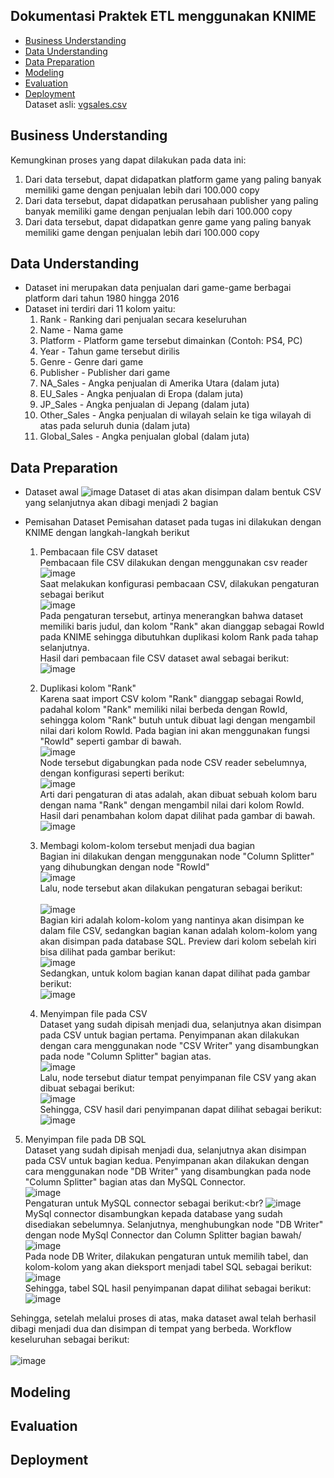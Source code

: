 ## Dokumentasi Praktek ETL menggunakan KNIME

* [Business Understanding](#business-understanding)
* [Data Understanding](#data-understanding)
* [Data Preparation](#data-preparation)
* [Modeling](#modeling)
* [Evaluation](#evaluation)
* [Deployment](#deployment)<br>
Dataset asli: [vgsales.csv](https://github.com/dewisekar/BigData_Tugas1/blob/master/vgsales.csv)<br>
## Business Understanding
Kemungkinan proses yang dapat dilakukan pada data ini:
1. Dari data tersebut, dapat didapatkan platform game yang paling banyak memiliki game dengan penjualan lebih dari 100.000 copy
2. Dari data tersebut, dapat didapatkan perusahaan publisher yang paling banyak memiliki game dengan penjualan lebih dari 100.000 copy
3. Dari data tersebut, dapat didapatkan genre game yang paling banyak memiliki game dengan penjualan lebih dari 100.000 copy

## Data Understanding
* Dataset ini merupakan data penjualan dari game-game berbagai platform dari tahun 1980 hingga 2016
* Dataset ini terdiri dari 11 kolom yaitu:
  1. Rank - Ranking dari penjualan secara keseluruhan
  2. Name - Nama game
  3. Platform - Platform game tersebut dimainkan (Contoh: PS4, PC)
  4. Year - Tahun game tersebut dirilis
  5. Genre - Genre dari game
  6. Publisher - Publisher dari game
  7. NA_Sales - Angka penjualan di Amerika Utara (dalam juta)
  8. EU_Sales - Angka penjualan di Eropa (dalam juta)
  9. JP_Sales - Angka penjualan di Jepang (dalam juta)
  10. Other_Sales - Angka penjualan di wilayah selain ke tiga wilayah di atas pada seluruh dunia (dalam juta)
  11. Global_Sales - Angka penjualan global (dalam juta)
  
## Data Preparation
* Dataset awal
![image](https://github.com/dewisekar/BigData_Tugas1/blob/master/images/split/dataset-awal.PNG)
Dataset di atas akan disimpan dalam bentuk CSV yang selanjutnya akan dibagi menjadi 2 bagian

* Pemisahan Dataset
Pemisahan dataset pada tugas ini dilakukan dengan KNIME dengan langkah-langkah berikut
  1. Pembacaan file CSV dataset</br>
  Pembacaan file CSV dilakukan dengan menggunakan csv reader</br>
  ![image](https://github.com/dewisekar/BigData_Tugas1/blob/master/images/split/csv-reader.PNG)</br>
  Saat melakukan konfigurasi pembacaan CSV, dilakukan pengaturan sebagai berikut</br>
  ![image](https://github.com/dewisekar/BigData_Tugas1/blob/master/images/split/add-file-csv.PNG)</br>
  Pada pengaturan tersebut, artinya menerangkan bahwa dataset memiliki baris judul, dan kolom "Rank" akan dianggap sebagai RowId pada KNIME sehingga dibutuhkan duplikasi kolom Rank pada tahap selanjutnya.</br>
  Hasil dari pembacaan file CSV dataset awal sebagai berikut:<br>
  ![image](https://github.com/dewisekar/BigData_Tugas1/blob/master/images/split/tabel-read.PNG)</br>
  
  2. Duplikasi kolom "Rank"</br>
  Karena saat import CSV kolom "Rank" dianggap sebagai RowId, padahal kolom "Rank" memiliki nilai berbeda dengan RowId, sehingga kolom "Rank" butuh untuk dibuat lagi dengan mengambil nilai dari kolom RowId. Pada bagian ini akan menggunakan fungsi "RowId" seperti gambar di bawah.</br>
  ![image](https://github.com/dewisekar/BigData_Tugas1/blob/master/images/split/row-id.PNG)</br>
  Node tersebut digabungkan pada node CSV reader sebelumnya, dengan konfigurasi seperti berikut:</br>
  ![image](https://github.com/dewisekar/BigData_Tugas1/blob/master/images/split/add-rowid.PNG)</br>
  Arti dari pengaturan di atas adalah, akan dibuat sebuah kolom baru dengan nama "Rank" dengan mengambil nilai dari kolom RowId. Hasil dari penambahan kolom dapat dilihat pada gambar di bawah.</br>
  ![image](https://github.com/dewisekar/BigData_Tugas1/blob/master/images/split/tabel-rowid.PNG)</br>
  
  3. Membagi kolom-kolom tersebut menjadi dua bagian</br>
    Bagian ini dilakukan dengan menggunakan node "Column Splitter" yang dihubungkan dengan node "RowId"</br>
    ![image](https://github.com/dewisekar/BigData_Tugas1/blob/master/images/split/column-splitter.PNG)</br>
    Lalu, node tersebut akan dilakukan pengaturan sebagai berikut:</br>  
    ![image](https://github.com/dewisekar/BigData_Tugas1/blob/master/images/split/column-split-config.PNG)</br>
    Bagian kiri adalah kolom-kolom yang nantinya akan disimpan ke dalam file CSV, sedangkan bagian kanan adalah kolom-kolom yang akan disimpan pada database SQL. Preview dari kolom sebelah kiri bisa dilihat pada gambar berikut:<br>
    ![image](https://github.com/dewisekar/BigData_Tugas1/blob/master/images/split/splitted-upper.PNG)</br>
    Sedangkan, untuk kolom bagian kanan dapat dilihat pada gambar berikut:</br>
    ![image](https://github.com/dewisekar/BigData_Tugas1/blob/master/images/split/splitted-bottom.PNG)</br>
    
  4. Menyimpan file pada CSV <br>
  Dataset yang sudah dipisah menjadi dua, selanjutnya akan disimpan pada CSV untuk bagian pertama. Penyimpanan akan dilakukan dengan cara menggunakan node "CSV Writer" yang disambungkan pada node "Column Splitter" bagian atas. <br>
  ![image](https://github.com/dewisekar/BigData_Tugas1/blob/master/images/split/csv-writer.PNG)</br>
  Lalu, node tersebut diatur tempat penyimpanan file CSV yang akan dibuat sebagai berikut:<br>
  ![image](https://github.com/dewisekar/BigData_Tugas1/blob/master/images/split/csv-writer-config.PNG)</br>
  Sehingga, CSV hasil dari penyimpanan dapat dilihat sebagai berikut:<br>
  ![image](https://github.com/dewisekar/BigData_Tugas1/blob/master/images/split/csv-upper.PNG)</br>
  
 5. Menyimpan file pada DB SQL<br>
  Dataset yang sudah dipisah menjadi dua, selanjutnya akan disimpan pada CSV untuk bagian kedua. Penyimpanan akan dilakukan dengan cara menggunakan node "DB Writer" yang disambungkan pada node "Column Splitter" bagian atas dan MySQL Connector.<br>
  ![image](https://github.com/dewisekar/BigData_Tugas1/blob/master/images/split/sql-connector.PNG)</br>
  Pengaturan untuk MySQL connector sebagai berikut:<br?
  ![image](https://github.com/dewisekar/BigData_Tugas1/blob/master/images/split/sql-connector-config.PNG)</br>
  MySql connector disambungkan kepada database yang sudah disediakan sebelumnya. Selanjutnya, menghubungkan node "DB Writer" dengan node MySql Connector dan Column Splitter bagian bawah/<br>
  ![image](https://github.com/dewisekar/BigData_Tugas1/blob/master/images/split/db-writer.PNG)</br>
  Pada node DB Writer, dilakukan pengaturan untuk memilih tabel, dan kolom-kolom yang akan dieksport menjadi tabel SQL sebagai berikut:<br>
  ![image](https://github.com/dewisekar/BigData_Tugas1/blob/master/images/split/db-writer-config.PNG)</br>
  Sehingga, tabel SQL hasil penyimpanan dapat dilihat sebagai berikut:<br>
  ![image](https://github.com/dewisekar/BigData_Tugas1/blob/master/images/split/bottom.PNG)</br>

Sehingga, setelah melalui proses di atas, maka dataset awal telah berhasil dibagi menjadi dua dan disimpan di tempat yang berbeda. Workflow keseluruhan sebagai berikut:<br>  
![image](https://github.com/dewisekar/BigData_Tugas1/blob/master/images/split/full.PNG)</br>

## Modeling
## Evaluation
## Deployment
